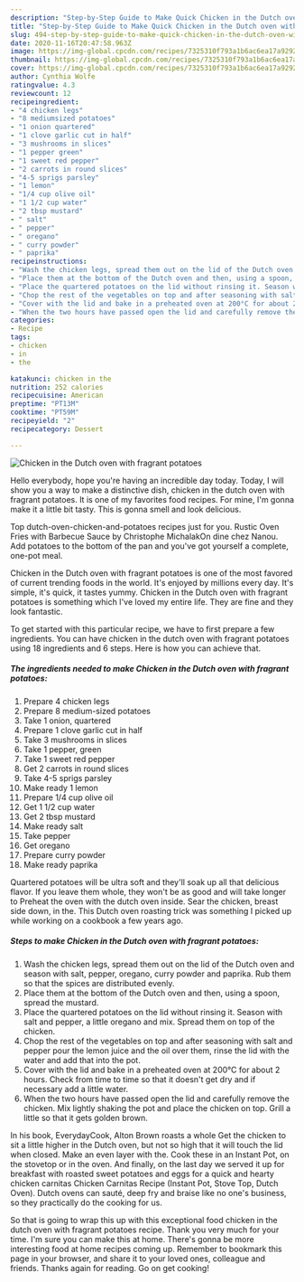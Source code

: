 ```yaml
---
description: "Step-by-Step Guide to Make Quick Chicken in the Dutch oven with fragrant potatoes"
title: "Step-by-Step Guide to Make Quick Chicken in the Dutch oven with fragrant potatoes"
slug: 494-step-by-step-guide-to-make-quick-chicken-in-the-dutch-oven-with-fragrant-potatoes
date: 2020-11-16T20:47:58.963Z
image: https://img-global.cpcdn.com/recipes/7325310f793a1b6ac6ea17a9292bb083/751x532cq70/chicken-in-the-dutch-oven-with-fragrant-potatoes-recipe-main-photo.jpg
thumbnail: https://img-global.cpcdn.com/recipes/7325310f793a1b6ac6ea17a9292bb083/751x532cq70/chicken-in-the-dutch-oven-with-fragrant-potatoes-recipe-main-photo.jpg
cover: https://img-global.cpcdn.com/recipes/7325310f793a1b6ac6ea17a9292bb083/751x532cq70/chicken-in-the-dutch-oven-with-fragrant-potatoes-recipe-main-photo.jpg
author: Cynthia Wolfe
ratingvalue: 4.3
reviewcount: 12
recipeingredient:
- "4 chicken legs"
- "8 mediumsized potatoes"
- "1 onion quartered"
- "1 clove garlic cut in half"
- "3 mushrooms in slices"
- "1 pepper green"
- "1 sweet red pepper"
- "2 carrots in round slices"
- "4-5 sprigs parsley"
- "1 lemon"
- "1/4 cup olive oil"
- "1 1/2 cup water"
- "2 tbsp mustard"
- " salt"
- " pepper"
- " oregano"
- " curry powder"
- " paprika"
recipeinstructions:
- "Wash the chicken legs, spread them out on the lid of the Dutch oven and season with salt, pepper, oregano, curry powder and paprika. Rub them so that the spices are distributed evenly."
- "Place them at the bottom of the Dutch oven and then, using a spoon, spread the mustard."
- "Place the quartered potatoes on the lid without rinsing it. Season with salt and pepper, a little oregano and mix. Spread them on top of the chicken."
- "Chop the rest of the vegetables on top and after seasoning with salt and pepper pour the lemon juice and the oil over them, rinse the lid with the water and add that into the pot."
- "Cover with the lid and bake in a preheated oven at 200°C for about 2 hours. Check from time to time so that it doesn&#39;t get dry and if necessary add a little water."
- "When the two hours have passed open the lid and carefully remove the chicken. Mix lightly shaking the pot and place the chicken on top. Grill a little so that it gets golden brown."
categories:
- Recipe
tags:
- chicken
- in
- the

katakunci: chicken in the 
nutrition: 252 calories
recipecuisine: American
preptime: "PT13M"
cooktime: "PT59M"
recipeyield: "2"
recipecategory: Dessert

---
```



![Chicken in the Dutch oven with fragrant potatoes](https://img-global.cpcdn.com/recipes/7325310f793a1b6ac6ea17a9292bb083/751x532cq70/chicken-in-the-dutch-oven-with-fragrant-potatoes-recipe-main-photo.jpg)

Hello everybody, hope you're having an incredible day today. Today, I will show you a way to make a distinctive dish, chicken in the dutch oven with fragrant potatoes. It is one of my favorites food recipes. For mine, I'm gonna make it a little bit tasty. This is gonna smell and look delicious.

Top dutch-oven-chicken-and-potatoes recipes just for you. Rustic Oven Fries with Barbecue Sauce by Christophe MichalakOn dine chez Nanou. Add potatoes to the bottom of the pan and you&#39;ve got yourself a complete, one-pot meal.

Chicken in the Dutch oven with fragrant potatoes is one of the most favored of current trending foods in the world. It's enjoyed by millions every day. It's simple, it's quick, it tastes yummy. Chicken in the Dutch oven with fragrant potatoes is something which I've loved my entire life. They are fine and they look fantastic.


To get started with this particular recipe, we have to first prepare a few ingredients. You can have chicken in the dutch oven with fragrant potatoes using 18 ingredients and 6 steps. Here is how you can achieve that.

<!--inarticleads1-->

##### The ingredients needed to make Chicken in the Dutch oven with fragrant potatoes:

1. Prepare 4 chicken legs
1. Prepare 8 medium-sized potatoes
1. Take 1 onion, quartered
1. Prepare 1 clove garlic cut in half
1. Take 3 mushrooms in slices
1. Take 1 pepper, green
1. Take 1 sweet red pepper
1. Get 2 carrots in round slices
1. Take 4-5 sprigs parsley
1. Make ready 1 lemon
1. Prepare 1/4 cup olive oil
1. Get 1 1/2 cup water
1. Get 2 tbsp mustard
1. Make ready  salt
1. Take  pepper
1. Get  oregano
1. Prepare  curry powder
1. Make ready  paprika


Quartered potatoes will be ultra soft and they&#39;ll soak up all that delicious flavor. If you leave them whole, they won&#39;t be as good and will take longer to Preheat the oven with the dutch oven inside. Sear the chicken, breast side down, in the. This Dutch oven roasting trick was something I picked up while working on a cookbook a few years ago. 

<!--inarticleads2-->

##### Steps to make Chicken in the Dutch oven with fragrant potatoes:

1. Wash the chicken legs, spread them out on the lid of the Dutch oven and season with salt, pepper, oregano, curry powder and paprika. Rub them so that the spices are distributed evenly.
1. Place them at the bottom of the Dutch oven and then, using a spoon, spread the mustard.
1. Place the quartered potatoes on the lid without rinsing it. Season with salt and pepper, a little oregano and mix. Spread them on top of the chicken.
1. Chop the rest of the vegetables on top and after seasoning with salt and pepper pour the lemon juice and the oil over them, rinse the lid with the water and add that into the pot.
1. Cover with the lid and bake in a preheated oven at 200°C for about 2 hours. Check from time to time so that it doesn&#39;t get dry and if necessary add a little water.
1. When the two hours have passed open the lid and carefully remove the chicken. Mix lightly shaking the pot and place the chicken on top. Grill a little so that it gets golden brown.


In his book, EverydayCook, Alton Brown roasts a whole Get the chicken to sit a little higher in the Dutch oven, but not so high that it will touch the lid when closed. Make an even layer with the. Cook these in an Instant Pot, on the stovetop or in the oven. And finally, on the last day we served it up for breakfast with roasted sweet potatoes and eggs for a quick and hearty chicken carnitas Chicken Carnitas Recipe (Instant Pot, Stove Top, Dutch Oven). Dutch ovens can sauté, deep fry and braise like no one&#39;s business, so they practically do the cooking for us. 

So that is going to wrap this up with this exceptional food chicken in the dutch oven with fragrant potatoes recipe. Thank you very much for your time. I'm sure you can make this at home. There's gonna be more interesting food at home recipes coming up. Remember to bookmark this page in your browser, and share it to your loved ones, colleague and friends. Thanks again for reading. Go on get cooking!
